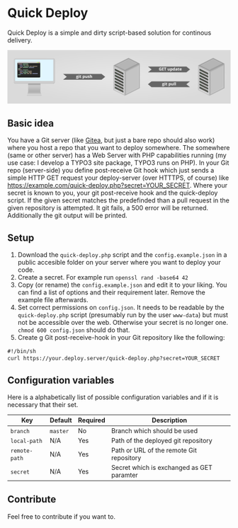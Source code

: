 # Quick Deploy

Quick Deploy is a simple and dirty script-based solution for continous delivery.

![Quick Deploy Graphic](quick-deploy/res/quick-deploy.png "Quick Deploy Graphic")

## Basic idea

You have a Git server (like [Gitea](https://gitea.io), but just a bare repo should also work) where you host a repo that you want to deploy somewhere. The somewhere (same or other server) has a Web Server with PHP capabilities running (my use case: I develop a TYPO3 site package, TYPO3 runs on PHP). In your Git repo (server-side) you define post-receive Git hook which just sends a simple HTTP GET request your deploy-server (over HTTTPS, of course) like https://example.com/quick-deploy.php?secret=YOUR_SECRET. Where your secret is known to you, your git post-receive hook and the quick-deploy script. If the given secret matches the predefinded than a pull request in the given repository is attempted. It git fails, a 500 error will be returned. Additionally the git output will be printed.

## Setup

1. Download the `quick-deploy.php` script and the `config.example.json` in a public accesible folder on your server where you want to deploy your code.
1. Create a secret. For example run `openssl rand -base64 42`
1. Copy (or rename) the `config.example.json` and edit it to your liking. You can find a list of options and their requirement later. Remove the example file afterwards.
1. Set correct permissions on `config.json`. It needs to be readable by the `quick-deploy.php` script (presumably run by the user `www-data`) but must not be accessible over the web. Otherwise your secret is no longer one. `chmod 600 config.json` should do that.
1. Create g Git post-receive-hook in your Git repository like the following:

```
#!/bin/sh
curl https://your.deploy.server/quick-deploy.php?secret=YOUR_SECRET
```

## Configuration variables

Here is a alphabetically list of possible configuration variables and if it is necessary that their set.

| Key | Default | Required | Description |
| --- | ------- | -------- | ----------- |
| `branch` | `master` | No | Branch which should be used |
| `local-path` | N/A | Yes | Path of the deployed git repository |
| `remote-path` | N/A | Yes | Path or URL of the remote Git repository |
| `secret` | N/A | Yes | Secret which is exchanged as GET paramter |

## Contribute

Feel free to contribute if you want to.
